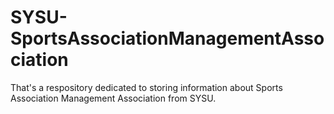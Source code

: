 # SYSU-SportsAssociationManagementAssociation
That's a respository dedicated to storing information about Sports Association Management Association from SYSU.
